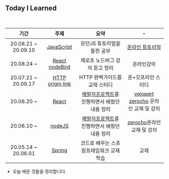 ## Today I Learned

<br>

|        기간         |                             주제                             |                             요약                             |                              -                               |
| :-----------------: | :----------------------------------------------------------: | :----------------------------------------------------------: | :----------------------------------------------------------: |
| 20.08.21 ~ 20.09.10 | [JavaScript](https://github.com/SeongsangCHO/TIL/tree/master/Java%20Script) |                 모던JS 튜토리얼을 통한 공부                  |        [온라인 튜토리얼](https://ko.javascript.info/)        |
|     20.08.24 ~      | [React nodeBird](https://github.com/SeongsangCHO/TIL/blob/master/React_nodeBird/React_nodeBird.md) |                제로초 노드버그 강의 듣고 정리                |                          온라인강의                          |
| 20.07.21 ~ 20.09.17 | [HTTP](https://github.com/SeongsangCHO/TIL/tree/master/HTTP)<br />[origin link](https://github.com/Kraken-Addicts/HTTP-The-Definitive-Guide) |                HTTP 완벽가이드를 교재 스터디                 |                      온+오프라인 스터디                      |
|     20.06.20 ~      | [React](https://github.com/SeongsangCHO/TIL/tree/master/React/md) | [예발자프로젝트](https://github.com/FiveEat42/yebalja.com)를 진행하면서 배웠던 내용 정리 | [velopert](https://react.vlpt.us/)<br>[zerocho](https://www.zerocho.com/category/React) 온라인 교재 및 강의 |
|     20.06.10 ~      | [nodeJS](https://github.com/SeongsangCHO/TIL/tree/master/nodeJS/md) | [예발자프로젝트](https://github.com/FiveEat42/yebalja.com)를 진행하면서 배웠던 내용 정리 | [zerocho](https://www.zerocho.com/category/NodeJS)온라인 교재 및 강의 |
| 20.05.14 ~ 20.06.01 | [Spring](https://github.com/SeongsangCHO/TIL/tree/master/Spring%20framework) |           코드로 배우는 스프링프레임워크 교재 학습           |                             교재                             |



- 오늘 배운 것들을 정리합니다.
